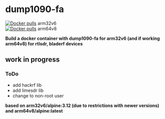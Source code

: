 # dump1090-fa

<a href="https://hub.docker.com/r/intrepidde/arm32v6-dump1090-fa"><img src="https://img.shields.io/docker/pulls/intrepidde/arm32v6-dump1090.svg?style=plastic&logo=appveyor" alt="Docker pulls"/></a> arm32v6<br>
<a href="https://hub.docker.com/r/intrepidde/arm64v8-dump1090-fa"><img src="https://img.shields.io/docker/pulls/intrepidde/arm64v8-dump1090.svg?style=plastic&logo=appveyor" alt="Docker pulls"/></a> arm64v8<br>

__Build a docker container with dump1090-fa for arm32v6 (and if working arm64v8) for rtlsdr, bladerf devices__

## work in progress
### ToDo
- add hackrf lib
- add limesdr lib
- change to non-root user

__based on arm32v6/alpine:3.12 (due to restrictions with newer versions) and arm64v8/alpine:latest__


